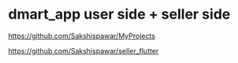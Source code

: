 # dmart_app user side + seller side
https://github.com/Sakshispawar/MyProjects

https://github.com/Sakshispawar/seller_flutter
